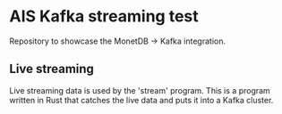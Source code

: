 # AIS Kafka streaming test

Repository to showcase the MonetDB -> Kafka integration.

## Live streaming
Live streaming data is used by the 'stream' program. This is a program written in Rust that
catches the live data and puts it into a Kafka cluster.
